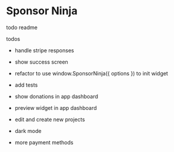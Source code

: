 # Sponsor Ninja

todo readme

todos

- handle stripe responses
- show success screen

- refactor to use window.SponsorNinja({ options }) to init widget
- add tests

- show donations in app dashboard
- preview widget in app dashboard
- edit and create new projects

- dark mode
- more payment methods